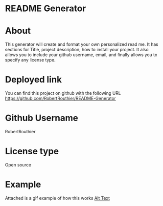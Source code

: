 # README Generator

# About

This generator will create and format your own personalized read me. It has sections for Title, project description, how to install your project. It also allows you to include your github username, email, and finally allows you to specify any license type.

# Deployed link

You can find this project on github with the following URL
https://github.com/RobertRouthier/README-Generator

# Github Username

RobertRouthier

# License type

Open source

# Example

Attached is a gif example of how this works
[Alt Text](readme-gif.gif)
